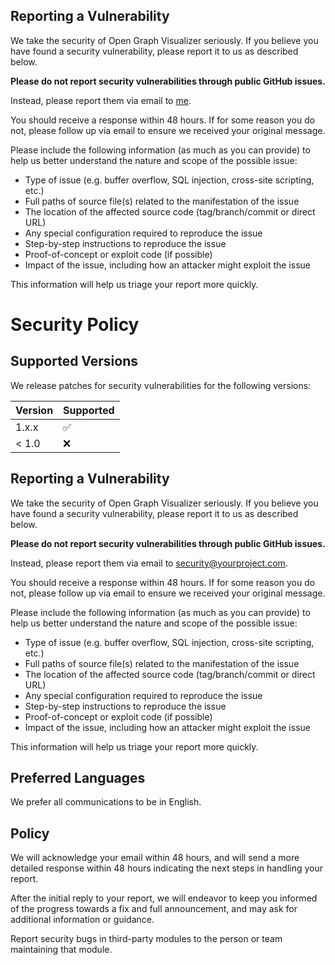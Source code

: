 ## Reporting a Vulnerability

We take the security of Open Graph Visualizer seriously. If you believe you have found a security vulnerability, please report it to us as described below.

**Please do not report security vulnerabilities through public GitHub issues.**

Instead, please report them via email to [me](mailto:jadhavkun0@gmail.com).

You should receive a response within 48 hours. If for some reason you do not, please follow up via email to ensure we received your original message.

Please include the following information (as much as you can provide) to help us better understand the nature and scope of the possible issue:

* Type of issue (e.g. buffer overflow, SQL injection, cross-site scripting, etc.)
* Full paths of source file(s) related to the manifestation of the issue
* The location of the affected source code (tag/branch/commit or direct URL)
* Any special configuration required to reproduce the issue
* Step-by-step instructions to reproduce the issue
* Proof-of-concept or exploit code (if possible)
* Impact of the issue, including how an attacker might exploit the issue

This information will help us triage your report more quickly.

# Security Policy

## Supported Versions

We release patches for security vulnerabilities for the following versions:

| Version | Supported          |
| ------- | ------------------ |
| 1.x.x   | :white_check_mark: |
| < 1.0   | :x:                |

## Reporting a Vulnerability

We take the security of Open Graph Visualizer seriously. If you believe you have found a security vulnerability, please report it to us as described below.

**Please do not report security vulnerabilities through public GitHub issues.**

Instead, please report them via email to [security@yourproject.com](mailto:security@yourproject.com).

You should receive a response within 48 hours. If for some reason you do not, please follow up via email to ensure we received your original message.

Please include the following information (as much as you can provide) to help us better understand the nature and scope of the possible issue:

* Type of issue (e.g. buffer overflow, SQL injection, cross-site scripting, etc.)
* Full paths of source file(s) related to the manifestation of the issue
* The location of the affected source code (tag/branch/commit or direct URL)
* Any special configuration required to reproduce the issue
* Step-by-step instructions to reproduce the issue
* Proof-of-concept or exploit code (if possible)
* Impact of the issue, including how an attacker might exploit the issue

This information will help us triage your report more quickly.

## Preferred Languages

We prefer all communications to be in English.

## Policy

We will acknowledge your email within 48 hours, and will send a more detailed response within 48 hours indicating the next steps in handling your report.

After the initial reply to your report, we will endeavor to keep you informed of the progress towards a fix and full announcement, and may ask for additional information or guidance.

Report security bugs in third-party modules to the person or team maintaining that module.